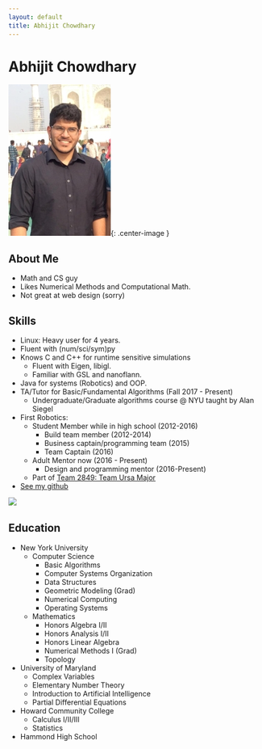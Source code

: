 ```yaml
---
layout: default
title: Abhijit Chowdhary
---
```

# Abhijit Chowdhary

![](resources/profilepic.jpg){: .center-image }

## About Me
- Math and CS guy
- Likes Numerical Methods and Computational Math.
- Not great at web design (sorry)

## Skills
- Linux: Heavy user for 4 years. 
- Fluent with (num/sci/sym)py
- Knows C and C++ for runtime sensitive simulations
    - Fluent with Eigen, libigl.
    - Familiar with GSL and nanoflann. 
- Java for systems (Robotics) and OOP. 
- TA/Tutor for Basic/Fundamental Algorithms (Fall 2017 - Present)
    - Undergraduate/Graduate algorithms course @ NYU taught by Alan Siegel
- First Robotics:
    - Student Member while in high school (2012-2016)
        - Build team member (2012-2014)
        - Business captain/programming team (2015)
        - Team Captain (2016)
    - Adult Mentor now (2016 - Present)
        - Design and programming mentor (2016-Present)
    - Part of [Team 2849: Team Ursa Major](http://hammondursamajor.org/)
- [See my github](https://github.com)

![](https://projecteuler.net/profile/TrostAft.png)


## Education
- New York University
    - Computer Science
        - Basic Algorithms
        - Computer Systems Organization
        - Data Structures
        - Geometric Modeling (Grad)
        - Numerical Computing
        - Operating Systems
    - Mathematics
        - Honors Algebra I/II
        - Honors Analysis I/II
        - Honors Linear Algebra
        - Numerical Methods I (Grad)
        - Topology 
- University of Maryland
    - Complex Variables
    - Elementary Number Theory 
	- Introduction to Artificial Intelligence
	- Partial Differential Equations
- Howard Community College
    - Calculus I/II/III
    - Statistics
- Hammond High School
